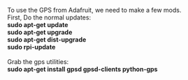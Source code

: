 To use the GPS from Adafruit, we need to make a few mods.<br />
First, Do the normal updates:<br />
<b>sudo apt-get update  </b> <br />
<b>sudo apt-get upgrade  </b> <br />
<b>sudo apt-get dist-upgrade  </b> <br />
<b>sudo rpi-update </b> <br />
<br />
Grab the gps utilities:<br />
<b>sudo apt-get install gpsd gpsd-clients python-gps</b><br />
<br />
<br />
<br />
<br />
<br />
<br />
<br />
<br />
<br />
